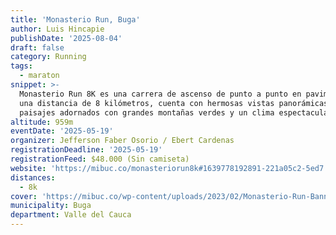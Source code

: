 ```yaml
---
title: 'Monasterio Run, Buga'
author: Luis Hincapie
publishDate: '2025-08-04'
draft: false
category: Running
tags:
  - maraton
snippet: >-
  Monasterio Run 8K es una carrera de ascenso de punto a punto en pavimento con
  una distancia de 8 kilómetros, cuenta con hermosas vistas panorámicas de
  paisajes adornados con grandes montañas verdes y un clima espectacular.
altitude: 959m
eventDate: '2025-05-19'
organizer: Jefferson Faber Osorio / Ebert Cardenas
registrationDeadline: '2025-05-19'
registrationFeed: $48.000 (Sin camiseta)
website: 'https://mibuc.co/monasteriorun8k#1639778192891-221a05c2-5ed7'
distances:
  - 8k
cover: 'https://mibuc.co/wp-content/uploads/2023/02/Monasterio-Run-Banner.jpg'
municipality: Buga
department: Valle del Cauca
---
```


